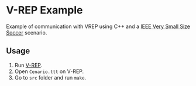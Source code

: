 # V-REP Example
Example of communication with VREP using C++ and a [IEEE Very Small Size Soccer](http://www.cbrobotica.org/?page_id=81&lang=pt) scenario.

## Usage
1. Run [V-REP](http://www.coppeliarobotics.com/).
2. Open `Cenario.ttt` on V-REP.
3. Go to `src` folder and run `make`.

